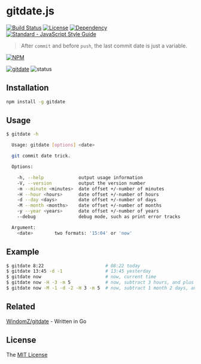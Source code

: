 # gitdate.js

[![Build Status](https://travis-ci.org/WindomZ/gitdate.js.svg?branch=master)](https://travis-ci.org/WindomZ/gitdate.js)
[![License](https://img.shields.io/badge/license-MIT-green.svg)](https://opensource.org/licenses/MIT)
[![Dependency](https://david-dm.org/WindomZ/gitdate.js.svg)](https://david-dm.org/WindomZ/gitdate.js)
[![Standard - JavaScript Style Guide](https://img.shields.io/badge/code_style-standard-brightgreen.svg)](https://standardjs.com/)

> After `commit` and before `push`, the last commit date is just a variable.

[![NPM](https://nodei.co/npm/gitdate.png)](https://nodei.co/npm/gitdate/)

[![gitdate](https://img.shields.io/npm/v/gitdate.svg)](https://www.npmjs.com/package/gitdate)
![status](https://img.shields.io/badge/status-stable-green.svg)

## Installation

```bash
npm install -g gitdate
```

## Usage
```bash
$ gitdate -h

  Usage: gitdate [options] <date>

  git commit date trick.

  Options:

    -h, --help             output usage information
    -V, --version          output the version number
    -m --minute <minutes>  date offset +/-number of minutes
    -H --hour <hours>      date offset +/-number of hours
    -d --day <days>        date offset +/-number of days
    -M --month <months>    date offset +/-number of months
    -y --year <years>      date offset +/-number of years
    --debug                debug mode, such as print error tracks

  Argument:
    <date>        two formats: '15:04' or 'now'
```

## Example
```bash
$ gitdate 8:22                       # 08:22 today
$ gitdate 13:45 -d -1                # 13:45 yesterday
$ gitdate now                        # now, current time
$ gitdate now -H -3 -m 5             # now, subtract 3 hours, and plus 5 minutes
$ gitdate now -M -1 -d -2 -H 3 -m 5  # now, subtract 1 month 2 days, and plus 3 hours 5 minutes
```

## Related

[WindomZ/gitdate](https://github.com/WindomZ/gitdate) - Written in Go

## License

The [MIT License](https://github.com/WindomZ/gitdate.js/blob/dev/LICENSE)
